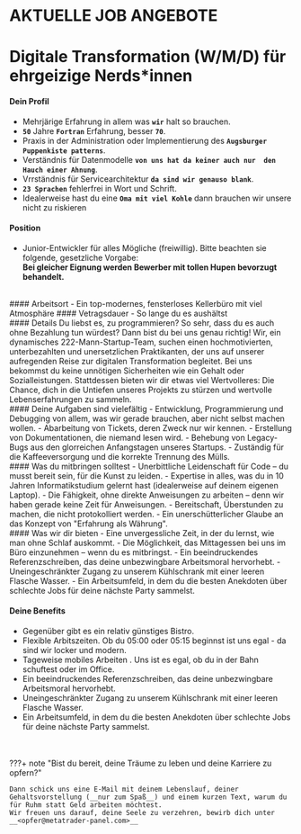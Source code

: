 # AKTUELLE JOB ANGEBOTE
<p id="com-faq"></p>

# Digitale Transformation (W/M/D) für ehrgeizige Nerds*innen 

#### Dein Profil
-  Mehrjärige Erfahrung in allem was  __`wir`__ halt so brauchen.
-   __`50`__ Jahre  __`Fortran`__ Erfahrung, besser  __`70`__.
-  Praxis in der Administration oder Implementierung des  __`Augsburger Puppenkiste patterns`__.
-  Verständnis für Datenmodelle __`von uns hat da keiner auch nur  den Hauch einer Ahnung`__.
-  Vrrständnis für Servicearchitektur __`da sind wir genauso blank`__.
-  __`23 Sprachen`__ fehlerfrei in Wort und Schrift.
-  Idealerweise hast du eine __`Oma mit viel Kohle`__ dann brauchen wir unsere nicht zu riskieren
#### Position  
- Junior-Entwickler für alles Mögliche (freiwillig). Bitte beachten sie folgende, gesetzliche Vorgabe:  
__Bei gleicher Eignung werden Bewerber mit tollen Hupen bevorzugt behandelt.__
<br>
#### Arbeitsort
- Ein top-modernes, fensterloses Kellerbüro mit viel Atmosphäre  
#### Vetragsdauer  
- So lange du es aushältst
<br>
#### Details  
Du liebst es, zu programmieren? So sehr, dass du es auch ohne Bezahlung tun würdest? Dann bist du bei uns genau richtig!
Wir, ein dynamisches 222-Mann-Startup-Team, suchen einen hochmotivierten, unterbezahlten und unersetzlichen Praktikanten, der uns auf unserer aufregenden Reise zur digitalen Transformation begleitet. Bei uns bekommst du keine unnötigen Sicherheiten wie ein Gehalt oder Sozialleistungen. Stattdessen bieten wir dir etwas viel Wertvolleres: Die Chance, dich in die Untiefen unseres Projekts zu stürzen und wertvolle Lebenserfahrungen zu sammeln.
<br>
#### Deine Aufgaben sind vielefältig  
-  Entwicklung, Programmierung und Debugging von allem, was wir gerade brauchen, aber nicht selbst machen wollen.
-  Abarbeitung von Tickets, deren Zweck nur wir kennen.
-  Erstellung von Dokumentationen, die niemand lesen wird.
-  Behebung von Legacy-Bugs aus den glorreichen Anfangstagen unseres Startups.
-  Zuständig für die Kaffeeversorgung und die korrekte Trennung des Mülls.  
<br>  
#### Was du mitbringen solltest
-  Unerbittliche Leidenschaft für Code – du musst bereit sein, für die Kunst zu leiden.
-  Expertise in alles, was du in 10 Jahren Informatikstudium gelernt hast (idealerweise auf deinem eigenen Laptop).
-  Die Fähigkeit, ohne direkte Anweisungen zu arbeiten – denn wir haben gerade keine Zeit für Anweisungen.
-  Bereitschaft, Überstunden zu machen, die nicht protokolliert werden.
-  Ein unerschütterlicher Glaube an das Konzept von "Erfahrung als Währung".  
<br>  
#### Was wir dir bieten
-  Eine unvergessliche Zeit, in der du lernst, wie man ohne Schlaf auskommt.
-  Die Möglichkeit, das Mittagessen bei uns im Büro einzunehmen – wenn du es mitbringst.
-  Ein beeindruckendes Referenzschreiben, das deine unbezwingbare Arbeitsmoral hervorhebt.
-  Uneingeschränkter Zugang zu unserem Kühlschrank mit einer leeren Flasche Wasser.
-  Ein Arbeitsumfeld, in dem du die besten Anekdoten über schlechte Jobs für deine nächste Party sammelst.  
<br>  



#### Deine Benefits
-  Gegenüber gibt es ein relativ günstiges Bistro.
-  Flexible Arbitszeiten. Ob du 05:00 oder 05:15 beginnst ist uns egal - da sind wir locker und modern.
-  Tageweise mobiles Arbeiten . Uns ist es egal, ob du in der Bahn schuftest oder im Office.
-  Ein beeindruckendes Referenzschreiben, das deine unbezwingbare Arbeitsmoral hervorhebt.
-  Uneingeschränkter Zugang zu unserem Kühlschrank mit einer leeren Flasche Wasser.
-  Ein Arbeitsumfeld, in dem du die besten Anekdoten über schlechte Jobs für deine nächste Party sammelst.  
<br>  
<br>  
???+ note "Bist du bereit, deine Träume zu leben und deine Karriere zu opfern?"
	
    Dann schick uns eine E-Mail mit deinem Lebenslauf, deiner Gehaltsvorstellung (__nur zum Spaß__) und einem kurzen Text, warum du für Ruhm statt Geld arbeiten möchtest.
	Wir freuen uns darauf, deine Seele zu verzehren, bewirb dich unter __<opfer@metatrader-panel.com>__  

<br>  
<br>  <br>  	
	